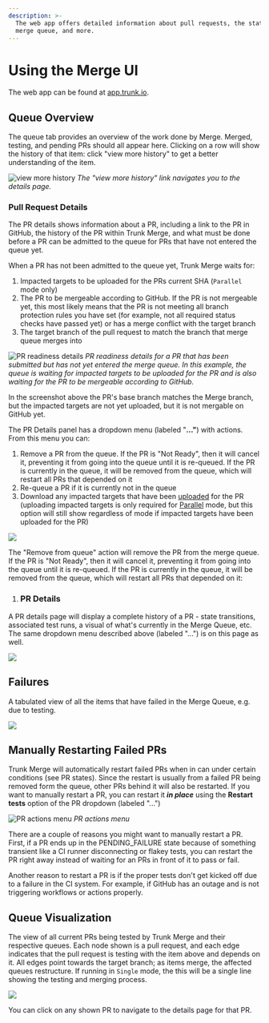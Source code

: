 ```yaml
---
description: >-
  The web app offers detailed information about pull requests, the state of the
  merge queue, and more.
---
```


# Using the Merge UI

The web app can be found at [app.trunk.io](https://app.trunk.io).

## Queue Overview

The queue tab provides an overview of the work done by Merge. Merged, testing, and pending PRs should all appear here. Clicking on a row will show the history of that item: click "view more history" to get a better understanding of the item.

![view more history](https://682515401-files.gitbook.io/~/files/v0/b/gitbook-x-prod.appspot.com/o/spaces%2F61Ep9MrYBkJa0Yq3zS1s%2Fuploads%2FnJbnA6lfsOCasLYFGPP9%2Fimage.png?alt=media&token=cfc71c35-5817-4410-ae72-068da9848060)
_The "view more history" link navigates you to the details page._

### Pull Request Details

The PR details shows information about a PR, including a link to the PR in GitHub, the history of the PR within Trunk Merge, and what must be done before a PR can be admitted to the queue for PRs that have not entered the queue yet.

When a PR has not been admitted to the queue yet, Trunk Merge waits for:

1. Impacted targets to be uploaded for the PRs current SHA (`Parallel` mode only)
2. The PR to be mergeable according to GitHub. If the PR is not mergeable yet, this most likely means that the PR is not meeting all branch protection rules you have set (for example, not all required status checks have passed yet) or has a merge conflict with the target branch
3. The target branch of the pull request to match the branch that merge queue merges into

![PR readiness details](https://682515401-files.gitbook.io/~/files/v0/b/gitbook-x-prod.appspot.com/o/spaces%2F61Ep9MrYBkJa0Yq3zS1s%2Fuploads%2FW9ZvWPt32csGPctP6BTg%2Fimage.png?alt=media&token=42077524-20e9-4eb2-8f67-62caec4a6b2f)
_PR readiness details for a PR that has been submitted but has not yet entered the merge queue. In this example, the queue is waiting for impacted targets to be uploaded for the PR and is also waiting for the PR to be mergeable according to GitHub._

In the screenshot above the PR's base branch matches the Merge branch, but the impacted targets are not yet uploaded, but it is not mergable on GitHub yet.

The PR Details panel has a dropdown menu (labeled "**..."**) with actions. From this menu you can:

1. Remove a PR from the queue. If the PR is "Not Ready", then it will cancel it, preventing it from going into the queue until it is re-queued. If the PR is currently in the queue, it will be removed from the queue, which will restart all PRs that depended on it
2. Re-queue a PR if it is currently not in the queue
3. Download any impacted targets that have been [uploaded](set-up-trunk-merge/impacted-targets.md#generating-impacted-targets) for the PR (uploading impacted targets is only required for [Parallel](perallel-mode.md#parallel-mode) mode, but this option will still show regardless of mode if impacted targets have been uploaded for the PR)

![ ](https://682515401-files.gitbook.io/~/files/v0/b/gitbook-x-prod.appspot.com/o/spaces%2F61Ep9MrYBkJa0Yq3zS1s%2Fuploads%2FOgbgOUiFMB9xdForkfYT%2Fimage.png?alt=media&token=fa1727a2-c209-478a-a021-d6a404e448e7)

The "Remove from queue" action will remove the PR from the merge queue. If the PR is "Not Ready", then it will cancel it, preventing it from going into the queue until it is re-queued. If the PR is currently in the queue, it will be removed from the queue, which will restart all PRs that depended on it:

1. ### PR Details

A PR details page will display a complete history of a PR - state transitions, associated test runs, a visual of what's currently in the Merge Queue, etc. The same dropdown menu described above (labeled "...") is on this page as well.

![ ](https://682515401-files.gitbook.io/~/files/v0/b/gitbook-x-prod.appspot.com/o/spaces%2F61Ep9MrYBkJa0Yq3zS1s%2Fuploads%2FNDqevRCFNyTfGLaQpf6w%2Fimage.png?alt=media&token=b44b821a-06e6-4613-9cb0-46579ac177fd)

## Failures

A tabulated view of all the items that have failed in the Merge Queue, e.g. due to testing.

![ ](https://682515401-files.gitbook.io/~/files/v0/b/gitbook-x-prod.appspot.com/o/spaces%2F61Ep9MrYBkJa0Yq3zS1s%2Fuploads%2FfQB1nfbyNylgfa038E5M%2Fimage.png?alt=media&token=897aa360-a789-468e-949a-adfe1ff13ed9)

## Manually Restarting Failed PRs

Trunk Merge will automatically restart failed PRs when in can under certain conditions (see PR states). Since the restart is usually from a failed PR being removed form the queue, other PRs behind it will also be restarted. If you want to manually restart a PR, you can restart it **_in place_** using the **Restart tests** option of the PR dropdown (labeled "...")

![PR actions menu](https://682515401-files.gitbook.io/~/files/v0/b/gitbook-x-prod.appspot.com/o/spaces%2F61Ep9MrYBkJa0Yq3zS1s%2Fuploads%2FzRob0488aQHZ0r4uSePq%2Fpr-restart-menu.png?alt=media&token=6179b013-88cf-4a1d-80c7-e1d47d127876)
_PR actions menu_

There are a couple of reasons you might want to manually restart a PR. First, if a PR ends up in the PENDING_FAILURE state because of something transient like a CI runner disconnecting or flakey tests, you can restart the PR right away instead of waiting for an PRs in front of it to pass or fail.&#x20;

Another reason to restart a PR is if the proper tests don't get kicked off due to a failure in the CI system. For example, if GitHub has an outage and is not triggering workflows or actions properly.&#x20;

## Queue Visualization

The view of all current PRs being tested by Trunk Merge and their respective queues. Each node shown is a pull request, and each edge indicates that the pull request is testing with the item above and depends on it. All edges point towards the target branch; as items merge, the affected queues restructure. If running in `Single` mode, the this will be a single line showing the testing and merging process.

![ ](https://682515401-files.gitbook.io/~/files/v0/b/gitbook-x-prod.appspot.com/o/spaces%2F61Ep9MrYBkJa0Yq3zS1s%2Fuploads%2FOoKah5Ecn70I6qY6kg1O%2Fimage.png?alt=media&token=c1cf9090-950b-44a9-a787-21320d17b028)

You can click on any shown PR to navigate to the details page for that PR.
